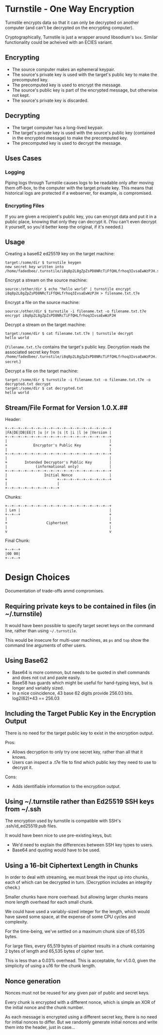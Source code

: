 # Turnstile - One Way Encryption #

Turnstile encrypts data so that it can only be decrypted on another computer (and can't be decrypted on the encrypting computer).

Cryptographically, Turnstile is just a wrapper around libsodium's `box`.  Similar functionality could be acheived with an ECIES variant.

## Encrypting

- The source computer makes an ephemeral keypair.
- The source's private key is used with the target's public key to make the precomputed key.
- The precomputed key is used to encrypt the message.
- The source's public key is part of the encrypted message, but otherwise not kept.
- The source's private key is discarded.

## Decrypting

- The target computer has a long-lived keypair.
- The target's private key is used with the source's public key (contained in the encrypted message) to make the precomputed key.
- The precomputed key is used to decrypt the message.


## Uses Cases ##

### Logging ###

Piping logs through Turnstile causes logs to be readable only after moving them off-box, to
the computer with the target private key.  This means that historical logs are protected if a
webserver, for example, is compromised.

### Encrypting Files ###

If you are given a recipient's public key, you can encrypt data and put it in a public place,
knowing that only they can decrypt it.  (You can't even decrypt it yourself, so you'd better keep
the original, if it's needed.) 


## Usage ##

Creating a base62 ed25519 key on the target machine:
```
target:/some/dir $ turnstile keygen
new secret key written into /home/fadedbee/.turnstile/i8q8p2L8gZpZsPD8NRcTiFfQHLfrhoq3IvsaEwWzPJH.secret
```

Encrypt a stream on the source machine:
```
source:/other/dir $ echo "hello world" | turnstile encrypt i8q8p2L8gZpZsPD8NRcTiFfQHLfrhoq3IvsaEwWzPJH > filename.txt.t7e
```

Encrypt a file on the source machine:
```
source:/other/dir $ turnstile -i filename.txt -o filename.txt.t7e encrypt i8q8p2L8gZpZsPD8NRcTiFfQHLfrhoq3IvsaEwWzPJH
```

Decrypt a stream on the target machine:
```
target:/some/dir $ cat filename.txt.t7e | turnstile decrypt
hello world
```
(`filename.txt.t7e` contains the target's public key.  Decryption reads the associated secret key from `/home/fadedbee/.turnstile/i8q8p2L8gZpZsPD8NRcTiFfQHLfrhoq3IvsaEwWzPJH.secret`.)

Decrypt a file on the target machine:
```
target:/some/dir $ turnstile -i filename.txt -o filename.txt.t7e -o decrypted.txt decrypt
target:/some/dir $ cat decrypted.txt
hello world
```


## Stream/File Format for Version 1.0.X.##

Header:
```
+--+--+--+--+--+--+--+--+--+--+--+--+--+--+--+--+
|FA|DE|DB|EE|t |u |r |n |s |t |i |l |e |Version |
+--+--+--+--+--+--+--+--+--+--+--+--+--+--+--+--+
|                                               |
+            Encryptor's Public Key             +
|                                               |
+--+--+--+--+--+--+--+--+--+--+--+--+--+--+--+--+
|                                               |
+        Intended Decryptor's Public Key        |
|             (informational only)              |
+--+--+--+--+--+--+--+--+--+--+--+--+--+--+--+--+
|                 Initial Nonce                 |
+                       +--+--+--+--+--+--+--+--+
|                       |
+--+--+--+--+--+--+--+--+
```

Chunks:
```
+--+--+--+--+--+--+--+--+--+--+--+--+--+--+--+--+
| Len |                                         |
+--+--+                                         +
|                                               |
+                  Ciphertext                   +
|                                               |
v                                               v
```

Final Chunk:
```
+--+--+
|00 00|
+--+--+
```


# Design Choices #

Documentation of trade-offs anmd compromises.


## Requiring private keys to be contained in files (in ~/.turnstile) ##

It would have been possible to specify target secret keys on the command line, rather than
using `~/.turnstile`.

This would be insecure for multi-user machines, as `ps` and `top` show the
command line arguments of other users.


## Using Base62 ##

- Base64 is more common, but needs to be quoted in shell commands and does not cut and paste easily.
- Base58 has guards which might be useful for hand-typing keys, but is longer and variably sized.
- In a nice coincidence, 43 base 62 digits provide 256.03 bits.  log2(62)*43 == 256.03


## Including the Target Public Key in the Encryption Output ##

There is no need for the target public key to exist in the encryption output.

Pros:
- Allows decryption to only try one secret key, rather than all that it knows.
- Users can inspect a .t7e file to find which public key they need to use to decrypt it.

Cons:
- Adds identifiable information to the encryption output.


## Using ~/.turnstile rather than Ed25519 SSH keys from ~/.ssh ##

The encryption used by turnstile is compatible with SSH's .ssh/id_ed25519.pub files.

It would have been nice to use pre-existing keys, but:
- We'd need to explain the differences between SSH key types to users.
- Base64 and quoting would have to be used.


## Using a 16-bit Ciphertext Length in Chunks ##

In order to deal with streaming, we must break the input up into chunks, each of which can be
decrypted in turn.  (Decryption includes an integrity check.)

Smaller chunks have more overhead. but allowing larger chunks means more length overhead for each
small chunk. 

We could have used a variably-sized integer for the length, which would have saved some space, at
the expense of some CPU cycles and complexity.

For the time-being, we've settled on a maximum chunk size of 65,535 bytes.

For large files, every 65,519 bytes of plaintext results in a chunk containing 2 bytes of length and
65,535 bytes of cipher text.

This is less than a 0.03% overhead.  This is acceptable, for v1.0.0, given the simplicity of using a
u16 for the chunk length.


## Nonce generation ##

Nonces must not be reused for any given pair of public and secret keys.

Every chunk is encrypted with a different nonce, which is simple an XOR of the initial nonce and the
chunk number.

As each message is encrypted using a different secret key, there is no need for initial nonces to
differ.  But we randomly generate initial nonces and write them into the header, just in case...

